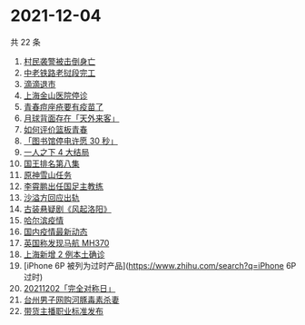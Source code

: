 # 2021-12-04

共 22 条

<!-- BEGIN ZHIHUSEARCH -->
<!-- 最后更新时间 Sat Dec 04 2021 11:11:54 GMT+0800 (China Standard Time) -->
1. [村民袭警被击倒身亡](https://www.zhihu.com/search?q=袭警)
1. [中老铁路老挝段完工](https://www.zhihu.com/search?q=中老铁路)
1. [滴滴退市](https://www.zhihu.com/search?q=滴滴)
1. [上海金山医院停诊](https://www.zhihu.com/search?q=上海金山医院)
1. [青春痘座疮要有疫苗了](https://www.zhihu.com/search?q=青春痘疫苗)
1. [月球背面存在「天外来客」](https://www.zhihu.com/search?q=月球天外来客)
1. [如何评价篮板青春](https://www.zhihu.com/search?q=篮板青春)
1. [「图书馆停电许愿 30 秒」](https://www.zhihu.com/search?q=图书馆停电30秒原文)
1. [一人之下 4 大结局](https://www.zhihu.com/search?q=一人之下4)
1. [国王排名第八集](https://www.zhihu.com/search?q=国王排名)
1. [原神雪山任务](https://www.zhihu.com/search?q=原神)
1. [李霄鹏出任国足主教练](https://www.zhihu.com/search?q=李霄鹏)
1. [沙溢方回应出轨](https://www.zhihu.com/search?q=沙溢)
1. [古装悬疑剧《风起洛阳》](https://www.zhihu.com/search?q=风起洛阳)
1. [哈尔滨疫情](https://www.zhihu.com/search?q=哈尔滨疫情)
1. [国内疫情最新动态](https://www.zhihu.com/search?q=疫情)
1. [英国称发现马航 MH370](https://www.zhihu.com/search?q=马航MH370)
1. [上海新增 2 例本土确诊](https://www.zhihu.com/search?q=上海疫情)
1. [iPhone 6P 被列为过时产品](https://www.zhihu.com/search?q=iPhone 6P 过时)
1. [20211202「完全对称日」](https://www.zhihu.com/search?q=20211202)
1. [台州男子网购河豚毒素杀妻](https://www.zhihu.com/search?q=台州杀妻)
1. [带货主播职业标准发布](https://www.zhihu.com/search?q=带货主播职业标准)
<!-- END ZHIHUSEARCH -->

